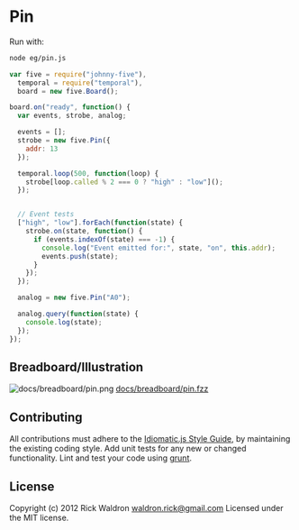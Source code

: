 # Pin

Run with:
```bash
node eg/pin.js
```


```javascript
var five = require("johnny-five"),
  temporal = require("temporal"),
  board = new five.Board();

board.on("ready", function() {
  var events, strobe, analog;

  events = [];
  strobe = new five.Pin({
    addr: 13
  });

  temporal.loop(500, function(loop) {
    strobe[loop.called % 2 === 0 ? "high" : "low"]();
  });


  // Event tests
  ["high", "low"].forEach(function(state) {
    strobe.on(state, function() {
      if (events.indexOf(state) === -1) {
        console.log("Event emitted for:", state, "on", this.addr);
        events.push(state);
      }
    });
  });

  analog = new five.Pin("A0");

  analog.query(function(state) {
    console.log(state);
  });
});

```


## Breadboard/Illustration


![docs/breadboard/pin.png](breadboard/pin.png)
[docs/breadboard/pin.fzz](breadboard/pin.fzz)









## Contributing
All contributions must adhere to the [Idiomatic.js Style Guide](https://github.com/rwldrn/idiomatic.js),
by maintaining the existing coding style. Add unit tests for any new or changed functionality. Lint and test your code using [grunt](https://github.com/cowboy/grunt).

## License
Copyright (c) 2012 Rick Waldron <waldron.rick@gmail.com>
Licensed under the MIT license.
